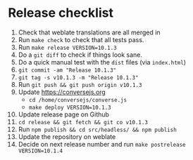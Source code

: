 # Release checklist

1. Check that weblate translations are all merged in
2. Run `make check` to check that all tests pass.
3. Run `make release VERSION=10.1.3`
4. Do a `git diff` to check if things look sane.
5. Do a quick manual test with the `dist` files (via `index.html`)
6. `git commit -am "Release 10.1.3"`
7. `git tag -s v10.1.3 -m "Release 10.1.3"`
8. Run `git push && git push origin v10.1.3`
9. Update https://conversejs.org
    * `cd /home/conversejs/converse.js`
    * `make deploy VERSION=10.1.3`
10. Update release page on Github
11. `cd release && git fetch && git co v10.1.3`
12. Run `npm publish && cd src/headless/ && npm publish`
13. Update the repository on weblate
14. Decide on next release number and run `make postrelease VERSION=10.1.4`
